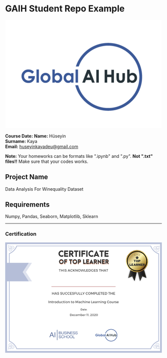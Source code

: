 # GAIH Student Repo Example
![](img/logo.png)

**Course Date:**
**Name:** Hüseyin  
**Surname:** Kaya  
**Email:** huseyinkayadeu@gmail.com  

**Note:** Your homeworks can be formats like ".ipynb" and ".py". **Not ".txt" files!!** Make sure that your codes works.  

## Project Name
Data Analysis For Winequality Dataset

## Requirements
Numpy, Pandas, Seaborn, Matplotlib, Sklearn

---

### Certification
![](img/certificate_ex.png)

